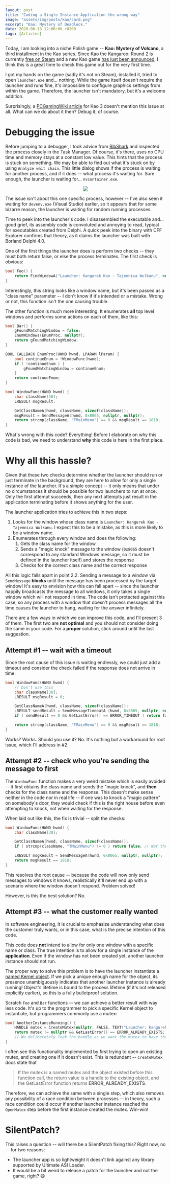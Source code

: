 ```yaml
---
layout: post
title: "Coding a Single Instance Application the wrong way"
image: "assets/img/posts/kao/card.png"
excerpt: "Kao: Mystery of Deadlock."
date: 2020-06-13 12:00:00 +0200
tags: [Articles]
---
```


Today, I am looking into a niche Polish game -- **Kao: Mystery of Volcano**, a third installment in the Kao series.
Since Kao the Kangaroo: Round 2 is currently [free on Steam](https://store.steampowered.com/app/1048540/Kao_the_Kangaroo_Round_2/)
and a new Kao game [has just been announced](https://twitter.com/Kaothekangaroo/status/1270279470994329600), I think this is a great time
to check this game out for the very first time.

I got my hands on the game (sadly it's not on Steam), installed it, tried to open `launcher.exe` and... nothing.
While the game itself doesn't require the launcher and runs fine, it's impossible to configure graphics settings from within the game.
Therefore, the launcher isn't mandatory, but it's a welcome addition.

Surprisingly, a [PCGamingWiki article](https://www.pcgamingwiki.com/wiki/Kao:_Mystery_of_Volcano) for Kao 3 doesn't mention this issue at all.
What can we do about it then? Debug it, of course.

# Debugging the issue

Before jumping to a debugger, I took advice from [RibShark](https://twitter.com/RibShark) and inspected the process closely in the Task Manager.
Of course, it's there, uses no CPU time and memory stays at a constant low value. This hints that the process is stuck on something.
We may be able to find out what it's stuck on by using `Analyze wait chain`. This little dialog shows if the process is waiting for another process,
and if it does -- what process it's waiting for. Sure enough, the launcher is waiting for... `nvcontainer.exe`.

<p align="center">
<img src="{% link assets/img/posts/kao/wait-chain.jpg %}">
</p>

The issue isn't about this one specific process, however -- I've also seen it waiting for `devenv.exe` (Visual Studio) earlier,
so it appears that for some bizarre reason, the launcher is waiting for random running processes.

Time to peek into the launcher's code. I disassembled the executable and... good grief, its assembly code is convoluted
and annoying to read, typical for executables created from Delphi. A quick peek into the binary with CFF Explorer confirms
that theory, as it claims the launcher was built with Borland Delphi 4.0.

One of the first things the launcher does is perform two checks -- they must both return false, or else the process terminates.
The first check is obvious:

```cpp
bool Foo() {
    return FindWindowA("Launcher: Kangurek Kao - Tajemnica Wulkanu", nullptr) != nullptr;
}
```

Interestingly, this string looks like a window name, but it's been passed as a "class name" parameter -- I don't know if it's intended
or a mistake. Wrong or not, this function isn't the one causing trouble.

The other function is much more interesting. It enumerates **all** top level windows and performs some actions on each of them, like this:

```cpp
bool Bar() {
    gFoundMatchingWindow = false;
    EnumWindows(EnumProc, nullptr);
    return gFoundMatchingWindow;
}

BOOL CALLBACK EnumProc(HWND hwnd, LPARAM lParam) {
    bool continueEnum = !WindowFunc(hwnd);
    if ( !continueEnum ) {
        gFoundMatchingWindow = continueEnum;
    }
    return continueEnum;
}

bool WindowFunc(HWND hwnd) {
    char className[30];
    LRESULT msgResult;

    GetClassNameA(hwnd, className, sizeof(className));
    msgResult = SendMessageA(hwnd, 0x8065, nullptr, nullptr);
    return strcmp(className, "TMainMenu") == 0 && msgResult == 1818;
}
```

What's wrong with this code? Everything! Before I elaborate on why this code is bad, we need to understand **why** this code is here in the first place.

# Why all this hassle?

Given that these two checks determine whether the launcher should run or just terminate in the background,
they are here to allow for only a single instance of the launcher. It's a simple concept -- it only means that under no circumstances
it should be possible for two launchers to run at once. Only the first attempt succeeds, then any next attempts just result in the application
terminating before it shows anything for the user.

The launcher application tries to achieve this in two steps:

1. Looks for the window whose class name is `Launcher: Kangurek Kao - Tajemnica Wulkanu`. I expect this to be a mistake, as this is more likely to be a window name.
2. Enumerates through every window and does the following:
   1. Gets the class name for the window
   2. Sends a "magic knock" message to the window (`0x8065` doesn't correspond to any standard Windows message, so it must be defined in the launcher itself) and stores the response
   3. Checks for the correct class name and the correct response

All this logic falls apart in point 2.2. Sending a message to a window via `SendMessage` **blocks** until the message has been processed by the target window!
It's easy to envision how this can fall apart -- since the launcher happily broadcasts the message to all windows, it only takes a single window which will not respond in time.
The code isn't protected against this case, so any process with a window that doesn't process messages all the time causes the launcher to hang, waiting for the answer infinitely.

There are a few ways in which we can improve this code, and I'll present 3 of them. The first two are **not optimal** and you should not consider doing the same in your code.
For a **proper** solution, stick around until the last suggestion.

## Attempt #1 -- wait with a timeout

Since the root cause of this issue is waiting endlessly, we could just add a timeout and consider the check failed if the response does not arrive in time:

```cpp
bool WindowFunc(HWND hwnd) {
    // Don't use this
    char className[30];
    LRESULT msgResult = 0;

    GetClassNameA(hwnd, className, sizeof(className));
    LRESULT sendResult = SendMessageTimeoutA (hwnd, 0x8065, nullptr, nullptr, SMTO_BLOCK, 500, &msgResult); // 0.5s per window is way too generous already
    if ( sendResult == 0 && GetLastError() == ERROR_TIMEOUT ) return false; // Timed out

    return strcmp(className, "TMainMenu") == 0 && msgResult == 1818;
}
```

Works? Works. Should you use it? No. It's nothing but a workaround for root issue, which I'll address in #2.

## Attempt #2 -- check who you're sending the message to first

The `WindowFunc` function makes a very weird mistake which is easily avoided -- it first obtains the class name and sends the "magic knock",
and **then** checks for the class name and the response. This doesn't make sense neither in the code nor in real life -- if one was to knock a "magic pattern"
on somebody's door, they would check if this is the right house before even attempting to knock, not when waiting for the response.

When laid out like this, the fix is trivial -- split the checks:

```cpp
bool WindowFunc(HWND hwnd) {
    char className[30];

    GetClassNameA(hwnd, className, sizeof(className));
    if ( strcmp(className, "TMainMenu") != 0 ) return false; // Not the window we want to send the magic knock to!

    LRESULT msgResult = SendMessageA(hwnd, 0x8065, nullptr, nullptr);
    return msgResult == 1818;
}
```

This resolves the root cause -- because the code will now only send messages to windows it knows, realistically it'll never end up with a scenario
where the window doesn't respond. Problem solved!

However, is this the best solution? No.

## Attempt #3 -- what the customer really wanted

In software engineering, it is crucial to emphasize understanding what does the customer truly wants, or in this case,
what is the precise intention of this code.

This code does **not** intend to allow for only one window with a specific name or class.
The true intention is to allow for a single instance of the **application**.
Even if the window has not been created yet, another launcher instance should not run.

The proper way to solve this problem is to have the launcher instantiate a [named Kernel object](https://docs.microsoft.com/en-us/windows/win32/termserv/kernel-object-namespaces).
If we pick a unique enough name for the object, its presence unambiguously indicates that another launcher instance is already running!
Object's lifetime is bound to the process lifetime (if it's not released explicitly earlier), so this is a fully bulletproof solution.

Scratch `Foo` and `Bar` functions -- we can achieve a better result with way less code. It's up to the programmer to pick a specific Kernel object
to instantiate, but programmers commonly use a mutex:

```cpp
bool AnotherInstanceRunning() {
    HANDLE mutex = CreateMutex(nullptr, FALSE, TEXT("Launcher: Kangurek Kao - Tajemnica Wulkanu")); // Or any other unique name
    return mutex != nullptr && GetLastError() == ERROR_ALREADY_EXISTS;
    // We deliberately leak the handle as we want the mutex to have the same lifetime as the process!
}
```

I often see this functionality implemented by first trying to open an existing mutex, and creating one if it doesn't exist.
This is redundant -- `CreateMutex` docs state that

> If the mutex is a named mutex and the object existed before this function call,
> the return value is a handle to the existing object, and the GetLastError function returns **ERROR_ALREADY_EXISTS**.

Therefore, we can achieve the same with a single step, which also removes any possibility of a race condition between processes -- in theory,
such a race condition could occur if another launcher instance reached the `OpenMutex` step before the first instance created the mutex.
Win-win!

# SilentPatch?

This raises a question -- will there be a SilentPatch fixing this? Right now, no -- for two reasons:
* The launcher app is so lightweight it doesn't link against any library supported by Ultimate ASI Loader.
* It would be a bit weird to release a patch for the launcher and not the game, right? 😄